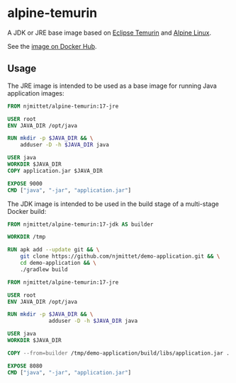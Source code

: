 # alpine-temurin

A JDK or JRE base image based on [Eclipse Temurin](https://projects.eclipse.org/projects/adoptium.temurin)
and [Alpine Linux](https://www.alpinelinux.org/).

See the [image on Docker Hub](https://hub.docker.com/repository/docker/njmittet/alpine-temurin).

## Usage

The JRE image is intended to be used as a base image for running Java application images:

```Dockerfile
FROM njmittet/alpine-temurin:17-jre

USER root
ENV JAVA_DIR /opt/java

RUN mkdir -p $JAVA_DIR && \
    adduser -D -h $JAVA_DIR java

USER java
WORKDIR $JAVA_DIR
COPY application.jar $JAVA_DIR

EXPOSE 9000
CMD ["java", "-jar", "application.jar"]
```

The JDK image is intended to be used in the build stage of a multi-stage Docker build:

```Dockerfile
FROM njmittet/alpine-temurin:17-jdk AS builder

WORKDIR /tmp

RUN apk add --update git && \
    git clone https://github.com/njmittet/demo-application.git && \
    cd demo-application && \
    ./gradlew build

FROM njmittet/alpine-temurin:17-jre

USER root
ENV JAVA_DIR /opt/java

RUN mkdir -p $JAVA_DIR && \
             adduser -D -h $JAVA_DIR java

USER java
WORKDIR $JAVA_DIR

COPY --from=builder /tmp/demo-application/build/libs/application.jar .

EXPOSE 8080
CMD ["java", "-jar", "application.jar"]
```
